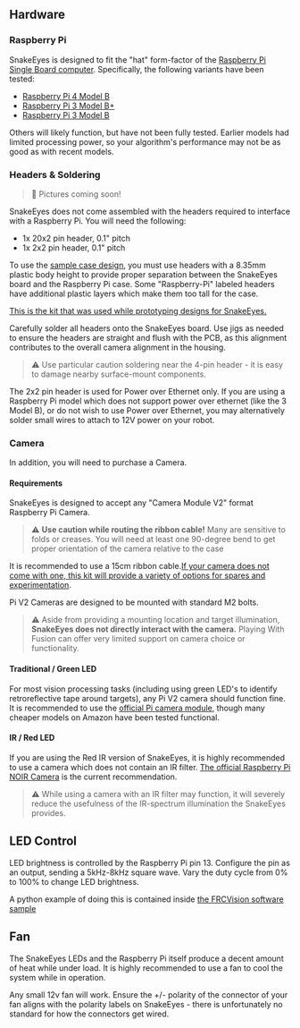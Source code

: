 
## Hardware

### Raspberry Pi

SnakeEyes is designed to fit the "hat" form-factor of the [Raspberry Pi Single Board computer](https://www.raspberrypi.org/products/). Specifically, the following variants have been tested:

 * [Raspberry Pi 4 Model B](https://www.raspberrypi.org/products/raspberry-pi-4-model-b/?resellerType=home)
 * [Raspberry Pi 3 Model B+](https://www.raspberrypi.org/products/raspberry-pi-3-model-b-plus/?resellerType=home)
 * [Raspberry Pi 3 Model B](https://www.raspberrypi.org/products/raspberry-pi-3-model-b/?resellerType=home)

Others will likely function, but have not been fully tested. Earlier models had limited processing power, so your algorithm's performance may not be as good as with recent models.

### Headers & Soldering

> :construction: Pictures coming soon!

SnakeEyes does not come assembled with the headers required to interface with a Raspberry Pi. You will need the following:

 * 1x 20x2 pin header, 0.1" pitch
 * 1x 2x2 pin header, 0.1" pitch

To use the [sample case design](sampleCase.md), you must use headers with a 8.35mm plastic body height to provide proper separation between the SnakeEyes board and the Raspberry Pi case. Some "Raspberry-Pi" labeled headers have additional plastic layers which make them too tall for the case.

[This is the kit that was used while prototyping designs for SnakeEyes.](https://www.amazon.com/gp/product/B076H25ZB8/ref=ppx_yo_dt_b_asin_title_o09_s00?ie=UTF8&psc=1)

Carefully solder all headers onto the SnakeEyes board. Use jigs as needed to ensure the headers are straight and flush with the PCB, as this alignment contributes to the overall camera alignment in the housing.

> :warning: Use particular caution soldering near the 4-pin header - it is easy to damage nearby surface-mount components.

The 2x2 pin header is used for Power over Ethernet only. If you are using a Raspberry Pi model which does not support power over ethernet (like the 3 Model B), or do not wish to use Power over Ethernet, you may alternatively solder small wires to attach to 12V power on your robot. 

### Camera 

In addition, you will need to purchase a Camera. 

#### Requirements

SnakeEyes is designed to accept any "Camera Module V2" format Raspberry Pi Camera.

> :warning: **Use caution while routing the ribbon cable!** Many are sensitive to folds or creases. You will need at least one 90-degree bend to get proper orientation of the camera relative to the case

It is recommended to use a 15cm ribbon cable.[If your camera does not come with one, this kit will provide a variety of options for spares and experimentation](https://www.amazon.com/Pastall-Raspberry-15cm%C3%972pcs-30cm%C3%972pcs-50cm%C3%972pcs/dp/B089LM5D1T/ref=sr_1_3?dchild=1&keywords=15cm+ribbon+cable+raspberry+pi+camera&qid=1604852127&sr=8-3).

Pi V2 Cameras are designed to be mounted with standard M2 bolts.

> :warning: Aside from providing a mounting location and target illumination, **SnakeEyes does not directly interact with the camera.** Playing With Fusion can offer very limited support on camera choice or functionality.

#### Traditional / Green LED

For most vision processing tasks (including using green LED's to identify retroreflective tape around targets), any Pi V2 camera should function fine. It is recommended to use the [official Pi camera module](https://www.raspberrypi.org/products/camera-module-v2/?resellerType=home), though many cheaper models on Amazon have been tested functional.

#### IR / Red LED

If you are using the Red IR version of SnakeEyes, it is highly recommended to use a camera which does not contain an IR filter. [The official Raspberry Pi NOIR Camera](https://www.raspberrypi.org/products/pi-noir-camera-v2/?resellerType=home) is the current recommendation.

> :warning: While using a camera with an IR filter may function, it will severely reduce the usefulness of the IR-spectrum illumination the SnakeEyes provides.

## LED Control

LED brightness is controlled by the Raspberry Pi pin 13. Configure the pin as an output, sending a 5kHz-8kHz square wave. Vary the duty cycle from 0% to 100% to change LED brightness.

A python example of doing this is contained inside [the FRCVision software sample](FRCVision/snakeEyesVision.py)

## Fan

The SnakeEyes LEDs and the Raspberry Pi itself produce a decent amount of heat while under load. It is highly recommended to use a fan to cool the system while in operation.

Any small 12v fan will work. Ensure the +/- polarity of the connector of your fan aligns with the polarity labels on SnakeEyes - there is unfortunately no standard for how the connectors get wired.